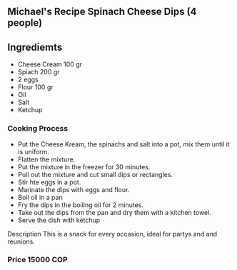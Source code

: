 ## Michael's Recipe Spinach Cheese Dips (4 people)

## Ingrediemts
- Cheese Cream 100 gr
- Spiach 200 gr
- 2 eggs
- Flour 100 gr
- Oil
- Salt
- Ketchup

### Cooking Process
- Put the Cheese Kream, the spinachs and salt into a pot, mix them until it is uniform.
- Flatten the  mixture. 
- Put the mixture in the freezer for 30 minutes.
- Pull out the mixture and cut small dips or rectangles.
- Stir hte eggs in a pot.
- Marinate the dips with eggs and flour. 
- Boil oil in a pan
- Fry the dips in the boiling oil for 2 minutes.
- Take out the dips from the pan and dry them with a kitchen towel.
- Serve the dish with ketchup

Description
This is a snack for every occasion, ideal for partys and and reunions.

### Price 15000 COP